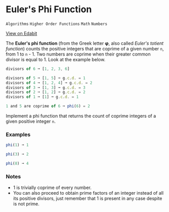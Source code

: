 # Euler's Phi Function

`Algorithms` `Higher Order Functions` `Math` `Numbers`

[View on Edabit](https://edabit.com/challenge/JDgeyZ9gxNty7Y5re)

The **Euler's phi function** (from the Greek letter **φ**, also called _Euler's totient function_) counts the positive integers that are coprime of a given number `n`, from 1 to `n` - 1. Two numbers are coprime when their greater common divisor is equal to 1. Look at the example below.

```js
divisors of 6 ➞ [1, 2, 3, 6]

divisors of 5 ➞ [1, 5] ➞ g.c.d. = 1
divisors of 4 ➞ [1, 2, 4] ➞ g.c.d. = 2
divisors of 3 ➞ [1, 3] ➞ g.c.d. = 3
divisors of 2 ➞ [1, 2] ➞ g.c.d. = 2
divisors of 1 ➞ [1] ➞ g.c.d. = 1

1 and 5 are coprime of 6 ➞ phi(6) = 2
```

Implement a phi function that returns the count of coprime integers of a given positive integer `n`.

### Examples

```js
phi(1) ➞ 1

phi(3) ➞ 2

phi(8) ➞ 4
```

### Notes

- 1 is trivially coprime of every number.
- You can also proceed to obtain prime factors of an integer instead of all its positive divisors, just remember that 1 is present in any case despite is not prime.
